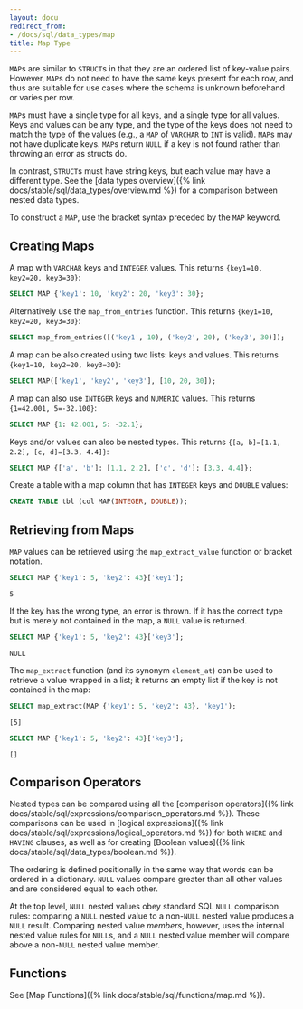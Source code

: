 ```yaml
---
layout: docu
redirect_from:
- /docs/sql/data_types/map
title: Map Type
---
```


`MAP`s are similar to `STRUCT`s in that they are an ordered list of key-value pairs. However, `MAP`s do not need to have the same keys present for each row, and thus are suitable for use cases where the schema is unknown beforehand or varies per row.

`MAP`s must have a single type for all keys, and a single type for all values. Keys and values can be any type, and the type of the keys does not need to match the type of the values (e.g., a `MAP` of `VARCHAR` to `INT` is valid). `MAP`s may not have duplicate keys. `MAP`s return `NULL` if a key is not found rather than throwing an error as structs do.

In contrast, `STRUCT`s must have string keys, but each value may have a different type. See the [data types overview]({% link docs/stable/sql/data_types/overview.md %}) for a comparison between nested data types.

To construct a `MAP`, use the bracket syntax preceded by the `MAP` keyword.

## Creating Maps

A map with `VARCHAR` keys and `INTEGER` values. This returns `{key1=10, key2=20, key3=30}`:

```sql
SELECT MAP {'key1': 10, 'key2': 20, 'key3': 30};
```

Alternatively use the `map_from_entries` function. This returns `{key1=10, key2=20, key3=30}`:

```sql
SELECT map_from_entries([('key1', 10), ('key2', 20), ('key3', 30)]);
```

A map can be also created using two lists: keys and values. This returns `{key1=10, key2=20, key3=30}`:

```sql
SELECT MAP(['key1', 'key2', 'key3'], [10, 20, 30]);
```

A map can also use `INTEGER` keys and `NUMERIC` values. This returns `{1=42.001, 5=-32.100}`:

```sql
SELECT MAP {1: 42.001, 5: -32.1};
```

Keys and/or values can also be nested types. This returns `{[a, b]=[1.1, 2.2], [c, d]=[3.3, 4.4]}`:

```sql
SELECT MAP {['a', 'b']: [1.1, 2.2], ['c', 'd']: [3.3, 4.4]};
```

Create a table with a map column that has `INTEGER` keys and `DOUBLE` values:

```sql
CREATE TABLE tbl (col MAP(INTEGER, DOUBLE));
```

## Retrieving from Maps

`MAP` values can be retrieved using the `map_extract_value` function or bracket notation. 

```sql
SELECT MAP {'key1': 5, 'key2': 43}['key1'];
```

```text
5
```

If the key has the wrong type, an error is thrown. If it has the correct type but is merely not contained in the map, a `NULL` value is returned.

```sql
SELECT MAP {'key1': 5, 'key2': 43}['key3'];
```

```text
NULL
```

The `map_extract` function (and its synonym `element_at`) can be used to retrieve a value wrapped in a list; it returns an empty list if the key is not contained in the map:

```sql
SELECT map_extract(MAP {'key1': 5, 'key2': 43}, 'key1');
```

```text
[5]
```

```sql
SELECT MAP {'key1': 5, 'key2': 43}['key3'];
```

```text
[]
```

## Comparison Operators

Nested types can be compared using all the [comparison operators]({% link docs/stable/sql/expressions/comparison_operators.md %}).
These comparisons can be used in [logical expressions]({% link docs/stable/sql/expressions/logical_operators.md %})
for both `WHERE` and `HAVING` clauses, as well as for creating [Boolean values]({% link docs/stable/sql/data_types/boolean.md %}).

The ordering is defined positionally in the same way that words can be ordered in a dictionary.
`NULL` values compare greater than all other values and are considered equal to each other.

At the top level, `NULL` nested values obey standard SQL `NULL` comparison rules:
comparing a `NULL` nested value to a non-`NULL` nested value produces a `NULL` result.
Comparing nested value _members_, however, uses the internal nested value rules for `NULL`s,
and a `NULL` nested value member will compare above a non-`NULL` nested value member.

## Functions

See [Map Functions]({% link docs/stable/sql/functions/map.md %}).

